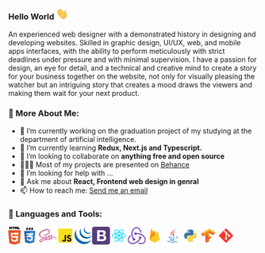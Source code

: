 ### Hello World <img src="https://github.com/ali-mohamed-nasser/ali-mohamed-nasser/blob/main/icons/hello.gif" width="25">
An experienced web designer with a demonstrated history in designing and developing websites. Skilled in graphic design, UI/UX, web, and mobile apps interfaces, with the ability to perform meticulously with strict deadlines under pressure and with minimal supervision. I have a passion for design, an eye for detail, and a technical and creative mind to create a story for your business together on the website, not only for visually pleasing the watcher but an intriguing story that creates a mood draws the viewers and making them wait for your next product.

### 🧐 More About Me:
- 🔭 I’m currently working on the graduation project of my studying at the department of artificial intelligence.
- 🌱 I’m currently learning **Redux, Next.js and Typescript.**
- 👯 I’m looking to collaborate on **anything free and open source**
- 👨🏻‍💻 Most of my projects are presented on [Behance](https://www.behance.net/ali_mohamed_nasser)
- 🤔 I’m looking for help with ...
- 💬 Ask me about **React, Frontend web design in genral**
- 📫 How to reach me: [Send me an email](mailto:ali.nasser.it@gmail.com)

### 🔨 Languages and Tools:
<a href="https://www.w3schools.com/html/" target="_blank"> <img align="left" src="https://github.com/ali-mohamed-nasser/ali-mohamed-nasser/blob/main/icons/html5.svg" alt="html5" height="36px"/> </a> 
<a href="https://www.w3schools.com/css/" target="_blank"> <img align="left" src="https://github.com/ali-mohamed-nasser/ali-mohamed-nasser/blob/main/icons/css.svg" alt="css" height="36px"/> </a> 
<a href="https://sass-lang.com/" target="_blank"> <img align="left" src="https://github.com/ali-mohamed-nasser/ali-mohamed-nasser/blob/main/icons/sass.svg" alt="sass" height="36px"/> </a> 
<a href="https://developer.mozilla.org/en-US/docs/Web/JavaScript" target="_blank"> <img align="left" alt="JavaScript" height ="36px"  src="https://github.com/ali-mohamed-nasser/ali-mohamed-nasser/blob/main/icons/javascript.svg"> </a>
<a href="https://getbootstrap.com/" target="_blank"><img align="left" src="https://github.com/ali-mohamed-nasser/ali-mohamed-nasser/blob/main/icons/jquery-original.svg" alt="bootstrap" height="36px"/></a>
<a href="https://jquery.com/" target="_blank"><img align="left" src="https://github.com/ali-mohamed-nasser/ali-mohamed-nasser/blob/main/icons/bootstrap.svg" alt="jquery-original" height="36px"/></a>
<a href="https://reactjs.org/" target="_blank"><img align="left" alt="React" height ="36px" src="https://github.com/ali-mohamed-nasser/ali-mohamed-nasser/blob/main/icons/react.svg"></a>
<a href="https://redux.js.org/" target="_blank"> <img align="left" src="https://github.com/ali-mohamed-nasser/ali-mohamed-nasser/blob/main/icons/redux.svg" alt="redux" height="36px"/></a> 
<a href="https://firebase.google.com/" target="_blank"> <img align="left" src="https://github.com/ali-mohamed-nasser/ali-mohamed-nasser/blob/main/icons/firebase.svg" alt="firebase" height ="36px"/></a>
<a href="https://www.java.com" target="_blank"><img align="left" alt="Java" height ="36px" src="https://github.com/ali-mohamed-nasser/ali-mohamed-nasser/blob/main/icons/java.svg"></a>
<a href="https://www.python.org" target="_blank"><img align="left" alt="Python" height ="36px" src="https://github.com/ali-mohamed-nasser/ali-mohamed-nasser/blob/main/icons/python.svg"></a>
<a href="https://www.tensorflow.org" target="_blank"> <img align="left" src="https://github.com/ali-mohamed-nasser/ali-mohamed-nasser/blob/main/icons/tensorflow.svg" alt="tensorflow" height="36px"/></a> 
<a href="https://git-scm.com/" target="_blank"> <img src="https://github.com/ali-mohamed-nasser/ali-mohamed-nasser/blob/main/icons/git-scm.svg" align="left" alt="git" height='36px'/></a>
